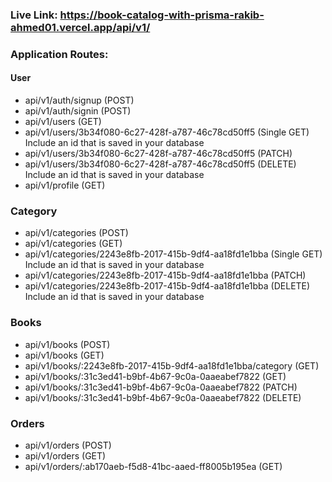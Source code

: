 ### Live Link: https://book-catalog-with-prisma-rakib-ahmed01.vercel.app/api/v1/

### Application Routes:

#### User

- api/v1/auth/signup (POST)
- api/v1/auth/signin (POST)
- api/v1/users (GET)
- api/v1/users/3b34f080-6c27-428f-a787-46c78cd50ff5 (Single GET) Include an id that is saved in your database
- api/v1/users/3b34f080-6c27-428f-a787-46c78cd50ff5 (PATCH)
- api/v1/users/3b34f080-6c27-428f-a787-46c78cd50ff5 (DELETE) Include an id that is saved in your database
- api/v1/profile (GET)

### Category

- api/v1/categories (POST)
- api/v1/categories (GET)
- api/v1/categories/2243e8fb-2017-415b-9df4-aa18fd1e1bba (Single GET) Include an id that is saved in your database
- api/v1/categories/2243e8fb-2017-415b-9df4-aa18fd1e1bba (PATCH)
- api/v1/categories/2243e8fb-2017-415b-9df4-aa18fd1e1bba (DELETE) Include an id that is saved in your database

### Books

- api/v1/books (POST)
- api/v1/books (GET)
- api/v1/books/:2243e8fb-2017-415b-9df4-aa18fd1e1bba/category (GET)
- api/v1/books/:31c3ed41-b9bf-4b67-9c0a-0aaeabef7822 (GET)
- api/v1/books/:31c3ed41-b9bf-4b67-9c0a-0aaeabef7822 (PATCH)
- api/v1/books/:31c3ed41-b9bf-4b67-9c0a-0aaeabef7822 (DELETE)

### Orders

- api/v1/orders (POST)
- api/v1/orders (GET)
- api/v1/orders/:ab170aeb-f5d8-41bc-aaed-ff8005b195ea (GET)
